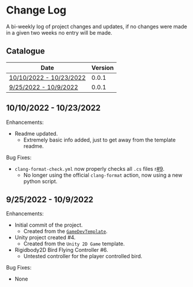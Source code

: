 # Change Log

A bi-weekly log of project changes and updates, if no changes were made in a given two weeks no entry will be made.

## Catalogue

| Date | Version |
| - | - |
| [10/10/2022 - 10/23/2022](#10102022---10232022) | 0.0.1 |
| [9/25/2022 - 10/9/2022](#9252022---1092022) | 0.0.1 |

## 10/10/2022 - 10/23/2022

Enhancements:

- Readme updated.
  - Extremely basic info added, just to get away from the template readme.

Bug Fixes:

- `clang-format-check.yml` now properly checks all `.cs` files r[#9](https://github.com/TigardHighGDC/GameDevTemplate/pull/9).
  - No longer using the official `clang-format` action, now using a new python script.

## 9/25/2022 - 10/9/2022

Enhancements:

- Initial commit of the project.
  - Created from the [`GameDevTemplate`](https://github.com/TigardHighGDC/GameDevTemplate).
- Unity project created #4.
  - Created from the `Unity 2D Game` template.
- Rigidbody2D Bird Flying Controller #6.
  - Untested controller for the player controlled bird.

Bug Fixes:

- None
